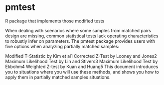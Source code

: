 # pmtest
R package that implements those modified tests

When dealing with scenarios where some samples from matched pairs design are missing, common statistical tests lack operating characteristics to robustly infer on parameters. The pmtest package provides users with five options when analyzing partially matched samples:

Modified T-Statistic by Kim et al1
Corrected Z-Test by Looney and Jones2
Maximum Likelihood Test by Lin and Stivers3
Maximum Likelihood Test by Ekbohm4
Weighted Z-test by Kuan and Huang5
This document introduces you to situations where you will use these methods, and shows you how to apply them in partially matched samples situations.
